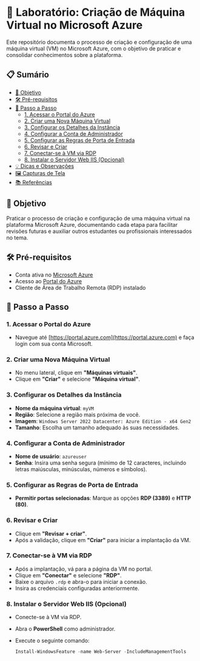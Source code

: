# 🧪 Laboratório: Criação de Máquina Virtual no Microsoft Azure

Este repositório documenta o processo de criação e configuração de uma máquina virtual (VM) no Microsoft Azure, com o objetivo de praticar e consolidar conhecimentos sobre a plataforma.

## 📋 Sumário

- [🎯 Objetivo](#-objetivo)
- [🛠️ Pré-requisitos](#-pré-requisitos)
- [🚀 Passo a Passo](#-passo-a-passo)
  - [1. Acessar o Portal do Azure](#1-acessar-o-portal-do-azure)
  - [2. Criar uma Nova Máquina Virtual](#2-criar-uma-nova-máquina-virtual)
  - [3. Configurar os Detalhes da Instância](#3-configurar-os-detalhes-da-instância)
  - [4. Configurar a Conta de Administrador](#4-configurar-a-conta-de-administrador)
  - [5. Configurar as Regras de Porta de Entrada](#5-configurar-as-regras-de-porta-de-entrada)
  - [6. Revisar e Criar](#6-revisar-e-criar)
  - [7. Conectar-se à VM via RDP](#7-conectar-se-à-vm-via-rdp)
  - [8. Instalar o Servidor Web IIS (Opcional)](#8-instalar-o-servidor-web-iis-opcional)
- [💡 Dicas e Observações](#-dicas-e-observações)
- [🖼️ Capturas de Tela](#-capturas-de-tela)
- [📚 Referências](#-referências)

## 🎯 Objetivo

Praticar o processo de criação e configuração de uma máquina virtual na plataforma Microsoft Azure, documentando cada etapa para facilitar revisões futuras e auxiliar outros estudantes ou profissionais interessados no tema.

## 🛠️ Pré-requisitos

- Conta ativa no [Microsoft Azure](https://azure.microsoft.com/pt-br/free/)
- Acesso ao [Portal do Azure](https://portal.azure.com/)
- Cliente de Área de Trabalho Remota (RDP) instalado

## 🚀 Passo a Passo

### 1. Acessar o Portal do Azure

- Navegue até [https://portal.azure.com](https://portal.azure.com) e faça login com sua conta Microsoft.

### 2. Criar uma Nova Máquina Virtual

- No menu lateral, clique em **"Máquinas virtuais"**.
- Clique em **"Criar"** e selecione **"Máquina virtual"**.

### 3. Configurar os Detalhes da Instância

- **Nome da máquina virtual**: `myVM`
- **Região**: Selecione a região mais próxima de você.
- **Imagem**: `Windows Server 2022 Datacenter: Azure Edition - x64 Gen2`
- **Tamanho**: Escolha um tamanho adequado às suas necessidades.

### 4. Configurar a Conta de Administrador

- **Nome de usuário**: `azureuser`
- **Senha**: Insira uma senha segura (mínimo de 12 caracteres, incluindo letras maiúsculas, minúsculas, números e símbolos).

### 5. Configurar as Regras de Porta de Entrada

- **Permitir portas selecionadas**: Marque as opções **RDP (3389)** e **HTTP (80)**.

### 6. Revisar e Criar

- Clique em **"Revisar + criar"**.
- Após a validação, clique em **"Criar"** para iniciar a implantação da VM.

### 7. Conectar-se à VM via RDP

- Após a implantação, vá para a página da VM no portal.
- Clique em **"Conectar"** e selecione **"RDP"**.
- Baixe o arquivo `.rdp` e abra-o para iniciar a conexão.
- Insira as credenciais configuradas anteriormente.

### 8. Instalar o Servidor Web IIS (Opcional)

- Conecte-se à VM via RDP.
- Abra o **PowerShell** como administrador.
- Execute o seguinte comando:

  ```powershell
  Install-WindowsFeature -name Web-Server -IncludeManagementTools

